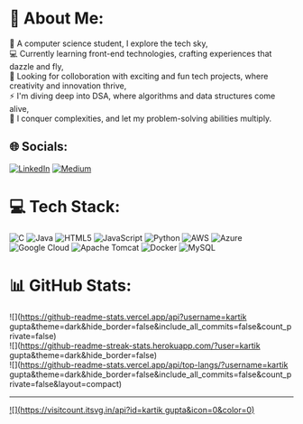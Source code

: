 # 💫 About Me:
🔭 A computer science student, I explore the tech sky,<br>💻 Currently learning front-end technologies, crafting experiences that dazzle and fly,<br>🤝 Looking for colloboration with exciting and fun tech projects, where creativity and innovation thrive,<br>⚡ I'm diving deep into DSA, where algorithms and data structures come alive,<br>🤔 I conquer complexities, and let my problem-solving abilities multiply.


## 🌐 Socials:
[![LinkedIn](https://img.shields.io/badge/LinkedIn-%230077B5.svg?logo=linkedin&logoColor=white)](https://linkedin.com/in/https://www.linkedin.com/feed/) [![Medium](https://img.shields.io/badge/Medium-12100E?logo=medium&logoColor=white)](https://medium.com/@https://medium.com/@kartik.gupta0501) 

# 💻 Tech Stack:
![C](https://img.shields.io/badge/c-%2300599C.svg?style=for-the-badge&logo=c&logoColor=white) ![Java](https://img.shields.io/badge/java-%23ED8B00.svg?style=for-the-badge&logo=openjdk&logoColor=white) ![HTML5](https://img.shields.io/badge/html5-%23E34F26.svg?style=for-the-badge&logo=html5&logoColor=white) ![JavaScript](https://img.shields.io/badge/javascript-%23323330.svg?style=for-the-badge&logo=javascript&logoColor=%23F7DF1E) ![Python](https://img.shields.io/badge/python-3670A0?style=for-the-badge&logo=python&logoColor=ffdd54) ![AWS](https://img.shields.io/badge/AWS-%23FF9900.svg?style=for-the-badge&logo=amazon-aws&logoColor=white) ![Azure](https://img.shields.io/badge/azure-%230072C6.svg?style=for-the-badge&logo=microsoftazure&logoColor=white) ![Google Cloud](https://img.shields.io/badge/GoogleCloud-%234285F4.svg?style=for-the-badge&logo=google-cloud&logoColor=white) ![Apache Tomcat](https://img.shields.io/badge/apache%20tomcat-%23F8DC75.svg?style=for-the-badge&logo=apache-tomcat&logoColor=black) ![Docker](https://img.shields.io/badge/docker-%230db7ed.svg?style=for-the-badge&logo=docker&logoColor=white) ![MySQL](https://img.shields.io/badge/mysql-4479A1.svg?style=for-the-badge&logo=mysql&logoColor=white)
# 📊 GitHub Stats:
![](https://github-readme-stats.vercel.app/api?username=kartik gupta&theme=dark&hide_border=false&include_all_commits=false&count_private=false)<br/>
![](https://github-readme-streak-stats.herokuapp.com/?user=kartik gupta&theme=dark&hide_border=false)<br/>
![](https://github-readme-stats.vercel.app/api/top-langs/?username=kartik gupta&theme=dark&hide_border=false&include_all_commits=false&count_private=false&layout=compact)

---
[![](https://visitcount.itsvg.in/api?id=kartik gupta&icon=0&color=0)](https://visitcount.itsvg.in)

<!-- Proudly created with GPRM ( https://gprm.itsvg.in ) -->
